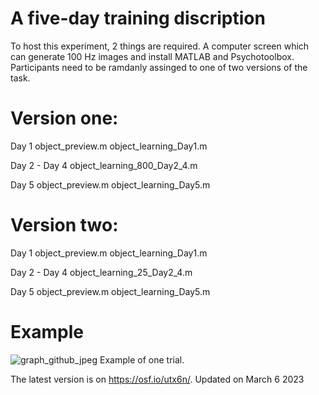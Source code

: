 # A five-day training discription
To host this experiment, 2 things are required. 
A computer screen which can generate 100 Hz images and install MATLAB and Psychotoolbox.
Participants need to be ramdanly assinged to one of two versions of the task.

# Version one:

Day 1
object_preview.m
object_learning_Day1.m

Day 2 - Day 4
object_learning_800_Day2_4.m

Day 5
object_preview.m
object_learning_Day5.m

# Version two:
Day 1
object_preview.m
object_learning_Day1.m

Day 2 - Day 4
object_learning_25_Day2_4.m

Day 5
object_preview.m
object_learning_Day5.m

# Example


![graph_github_jpeg](https://user-images.githubusercontent.com/12095742/223987714-6560d479-63ea-4c89-8c89-4d01408f016e.jpg)
Example of one trial.

The latest version is on https://osf.io/utx6n/.
Updated on March 6 2023
